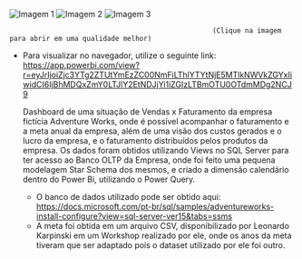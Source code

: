 ![Imagem 1](https://user-images.githubusercontent.com/65839541/88464193-2f740800-ce8f-11ea-888d-e153ec52bca5.png)
![Imagem 2](https://user-images.githubusercontent.com/65839541/88466503-43296980-cea3-11ea-908d-619e4a34ef88.png)
![Imagem 3](https://user-images.githubusercontent.com/65839541/88467986-c5ba2500-ceb3-11ea-8698-21b760405b03.png)

                                                      (Clique na imagem para abrir em uma qualidade melhor)
                                                      
* Para visualizar no navegador, utilize o seguinte link: https://app.powerbi.com/view?r=eyJrIjoiZjc3YTg2ZTUtYmEzZC00NmFiLThlYTYtNjE5MTlkNWVkZGYxIiwidCI6IjBhMDQxZmY0LTJlY2EtNDJjYi1iZGIzLTBmOTU0OTdmMDg2NCJ9


    Dashboard de uma situação de Vendas x Faturamento da empresa fictícia Adventure Works, onde é possível acompanhar o faturamento e a meta anual da empresa, além de uma visão dos custos gerados e o lucro da empresa, e o faturamento distribuídos pelos produtos da empresa.
    Os dados foram obtidos utilizando Views no SQL Server para ter acesso ao Banco OLTP da Empresa, onde foi feito uma pequena modelagem Star Schema dos mesmos, e criado a dimensão calendário dentro do Power Bi, utilizando o Power Query.
    
    * O banco de dados utilizado pode ser obtido aqui: https://docs.microsoft.com/pt-br/sql/samples/adventureworks-install-configure?view=sql-server-ver15&tabs=ssms
    * A meta foi obtida em um arquivo CSV, disponibilizado por Leonardo Karpinski em um Workshop realizado por ele, onde os anos da meta tiveram que ser adaptado pois o dataset utilizado por ele foi outro.
                                                      
                                           

